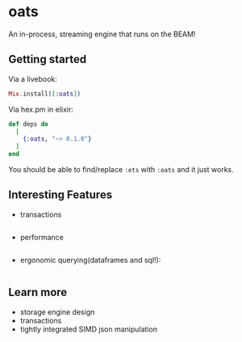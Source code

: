 # oats

An in-process, streaming engine that runs on the BEAM!

## Getting started

Via a livebook:
```elixir
Mix.install([:oats])
```

Via hex.pm in elixir:
```elixir
def deps do
  [
    {:oats, "~> 0.1.0"}
  ]
end
```

You should be able to find/replace `:ets` with `:oats` and it just works.

## Interesting Features
- transactions
```
```

- performance
```
```

- ergonomic querying(dataframes and sql!):
```
```

## Learn more

- storage engine design
- transactions
- tightly integrated SIMD json manipulation
